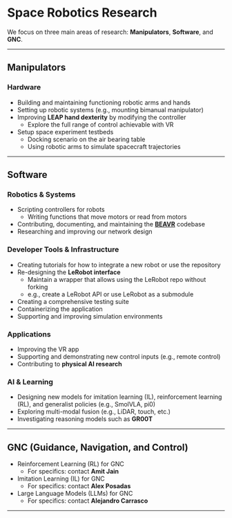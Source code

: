 # Space Robotics Research

We focus on three main areas of research: **Manipulators**, **Software**, and **GNC**.  

---

## Manipulators

### Hardware
- Building and maintaining functioning robotic arms and hands  
- Setting up robotic systems (e.g., mounting bimanual manipulator)  
- Improving **LEAP hand dexterity** by modifying the controller  
  - Explore the full range of control achievable with VR  
- Setup space experiment testbeds  
  - Docking scenario on the air bearing table  
  - Using robotic arms to simulate spacecraft trajectories  

---

## Software

### Robotics & Systems
- Scripting controllers for robots  
  - Writing functions that move motors or read from motors  
- Contributing, documenting, and maintaining the [**BEAVR**](https://github.com/ARCLab-MIT/beavr-bot) codebase  
- Researching and improving our network design  

### Developer Tools & Infrastructure
- Creating tutorials for how to integrate a new robot or use the repository  
- Re-designing the **LeRobot interface**  
  - Maintain a wrapper that allows using the LeRobot repo without forking  
  - e.g., create a LeRobot API or use LeRobot as a submodule  
- Creating a comprehensive testing suite  
- Containerizing the application  
- Supporting and improving simulation environments  

### Applications
- Improving the VR app  
- Supporting and demonstrating new control inputs (e.g., remote control)  
- Contributing to **physical AI research**  

### AI & Learning
- Designing new models for imitation learning (IL), reinforcement learning (RL), and generalist policies (e.g., SmolVLA, pi0)  
- Exploring multi-modal fusion (e.g., LiDAR, touch, etc.)  
- Investigating reasoning models such as **GR00T**  

---

## GNC (Guidance, Navigation, and Control)

- Reinforcement Learning (RL) for GNC  
  - For specifics: contact **Amit Jain**  
- Imitation Learning (IL) for GNC  
  - For specifics: contact **Alex Posadas**  
- Large Language Models (LLMs) for GNC  
  - For specifics: contact **Alejandro Carrasco**  

---
